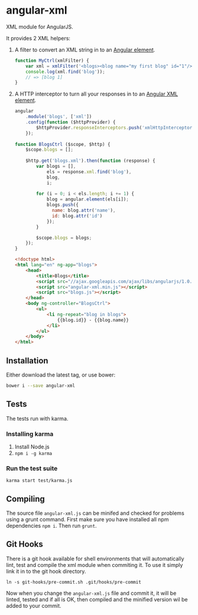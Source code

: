 angular-xml
===========

XML module for AngularJS.

It provides 2 XML helpers:

1.  A filter to convert an XML string in to an [Angular element][angular.element].

    ```js
    function MyCtrl(xmlFilter) {
        var xml = xmlFilter('<blogs><blog name="my first blog" id="1"/></blogs>');
        console.log(xml.find('blog'));
        // => [blog 1]
    }
    ```
    
2.  A HTTP interceptor to turn all your responses in to an [Angular XML element][angular.element].

    ```js
    angular
        .module('blogs', ['xml'])
        .config(function ($httpProvider) {
            $httpProvider.responseInterceptors.push('xmlHttpInterceptor');
        });
        
    function BlogsCtrl ($scope, $http) {
        $scope.blogs = [];
        
        $http.get('blogs.xml').then(function (response) {
            var blogs = [],
                els = response.xml.find('blog'),
                blog,
                i;
            
            for (i = 0; i < els.length; i += 1) {
                blog = angular.element(els[i]);
                blogs.push({
                  name: blog.attr('name'),
                  id: blog.attr('id')
                });
            }

            $scope.blogs = blogs;
        });
    }
    ```
    
    ```html
    <!doctype html>
    <html lang="en" ng-app="blogs">
        <head>
            <title>Blogs</title>
            <script src="//ajax.googleapis.com/ajax/libs/angularjs/1.0.6/angular.min.js"></script>
            <script src="angular-xml.min.js"></script>
            <script src="blogs.js"></script>
        </head>
        <body ng-controller="BlogsCtrl">
            <ul>
                <li ng-repeat="blog in blogs">
                    {{blog.id}} - {{blog.name}}
                </li>
            </ul>
        </body>
    </html>
    ```

Installation
------------

Either download the latest tag, or use bower:

```sh
bower i --save angular-xml
```

Tests
-----

The tests run with karma.

### Installing karma

1. Install Node.js
2. `npm i -g karma`

### Run the test suite

```
karma start test/karma.js
```

Compiling
---------

The source file `angular-xml.js` can be minifed and checked for problems using a grunt command. First make sure you have installed all npm dependencies `npm i`. Then run `grunt`.

[angular.element]: http://docs.angularjs.org/api/angular.element

Git Hooks
---------

There is a git hook available for shell environments that will automatically lint, test and compile the xml module when commiting it. To use it simply link it in to the git hook directory.

```
ln -s git-hooks/pre-commit.sh .git/hooks/pre-commit
```

Now when you change the `angular-xml.js` file and commit it, it will be linted, tested and if all is OK, then compiled and the minified version wil be added to your commit.

